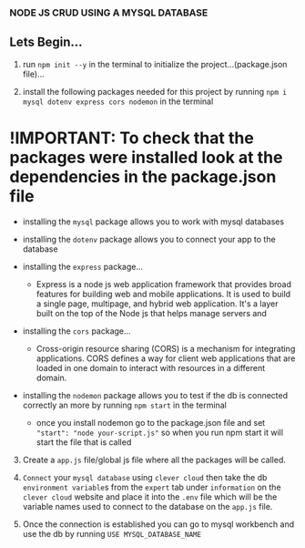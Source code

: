 ### NODE JS CRUD USING A MYSQL DATABASE ###

## Lets Begin... ##

1. run `npm init --y` in the terminal to initialize the project...(package.json file)...



2. install the following packages needed for this project by running `npm i mysql dotenv express cors nodemon` in the terminal
# !IMPORTANT: To check that the packages were installed look at the dependencies in the package.json file #

* installing the `mysql` package allows you to work with mysql databases

* installing the `dotenv` package allows you to connect your app to the database

* installing the `express` package...
    - Express is a node js web application framework that provides broad features for building web and mobile applications. It is used to build a single  page, multipage, and hybrid web application. It's a layer built on the top of the Node js that helps manage servers and

* installing the `cors` package...
    - Cross-origin resource sharing (CORS) is a mechanism for integrating applications. CORS defines a way for client web applications that are loaded in one domain to interact with resources in a different domain.

* installing the `nodemon` package allows you to test if the db is connected correctly an more by running `npm start` in the terminal
    - once you install nodemon go to the package.json file and set `"start": "node your-script.js"` so when you run npm start it will start the file that is called



3. Create a `app.js` file/global js file where all the packages will be called.



4. `Connect` your `mysql database` using `clever cloud` then take the db `environment variable`s from the `expert` tab under `information` on the `clever cloud` website and place it into the `.env` file which will be the variable names used to connect to the database on the `app.js` file.



5. Once the connection is established you can go to mysql workbench and use the db by running `USE MYSQL_DATABASE_NAME` 